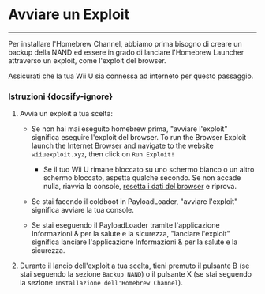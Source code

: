 # Avviare un Exploit
---
Per installare l'Homebrew Channel, abbiamo prima bisogno di creare un backup della NAND ed essere in grado di lanciare l'Homebrew Launcher attraverso un exploit, come l'exploit del browser.

Assicurati che la tua Wii U sia connessa ad interneto per questo passaggio.

### Istruzioni {docsify-ignore}

1. Avvia un exploit a tua scelta:
    - Se non hai mai eseguito homebrew prima, "avviare l'exploit" significa eseguire l'exploit del browser. To run the Browser Exploit launch the Internet Browser and navigate to the website `wiiuexploit.xyz`, then click on `Run Exploit!`
      - Se il tuo Wii U rimane bloccato su uno schermo bianco o un altro schermo bloccato, aspetta qualche secondo. Se non accade nulla, riavvia la console, [resetta i dati del browser](https://en-americas-support.nintendo.com/app/answers/detail/a_id/1507/~/how-to-delete-the-internet-browser-history) e riprova.

    - Se stai facendo il coldboot in PayloadLoader, "avviare l'exploit" significa avviare la tua console.

    - Se stai eseguendo il PayloadLoader tramite l'applicazione Informazioni & per la salute e la sicurezza, "lanciare l'exploit" significa lanciare l'applicazione Informazioni & per la salute e la sicurezza.

1. Durante il lancio dell'exploit a tua scelta, tieni premuto il pulsante B (se stai seguendo la sezione `Backup NAND`) o il pulsante X (se stai seguendo la sezione `Installazione dell'Homebrew Channel`).
